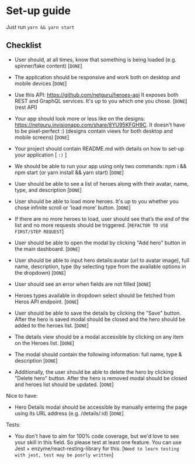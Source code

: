 # Set-up guide
Just run <code>yarn && yarn start</code>

## Checklist
- User should, at all times, know that something is being loaded (e.g. spinner/fake content) [`DONE`]
- The application should be responsive and work both on desktop and mobile devices [`DONE`]
- Use this API: https://github.com/netguru/heroes-api It exposes both REST and GraphQL services. It's up to you which one you chose. [`DONE`](rest API)
- Your app should look more or less like on the designs: https://netguru.invisionapp.com/share/8YU95KFGH9C.  It doesn't have to be pixel-perfect :) (designs contain views for both desktop and mobile screens) [`DONE`]
- Your project should contain README.md with details on how to set-up your application [ `:)` ]
- We should be able to run your app using only two commands: npm i && npm start (or yarn install && yarn start) [`DONE`]

- User should be able to see a list of heroes along with their avatar, name, type, and description [`DONE`]
- User should be able to load more heroes. It's up to you whether you chose infinite scroll or 'load more' button. [`DONE`]
- If there are no more heroes to load, user should see that’s the end of the list and no more requests should be triggered. [`REFACTOR TO USE FIRST/STEP REQUEST`]

- User should be able to open the modal by clicking "Add hero" button in the main dashboard. [`DONE`]
- User should be able to input hero details:avatar (url to avatar image), full name, description, type (by selecting type from the available options in the dropdown) [`DONE`]
- User should see an error when fields are not filled [`DONE`]
- Heroes types available in dropdown select should be fetched from Heros API endpoint. [`DONE`]
- User should be able to save the details by clicking the "Save" button. After the hero is saved modal should be closed and the hero should be added to the heroes list.  [`DONE`]

- The details view should be a modal accessible by clicking on any item on the Heroes list. [`DONE`]
- The modal should contain the following information: full name, type & description [`DONE`]
- Additionally, the user should be able to delete the hero by clicking "Delete hero" button. After the hero is removed modal should be closed and heroes list should be updated. [`DONE`]

Nice to have:
- Hero Details modal should be accessible by manually entering the page using its URL address (e.g. /details/:id) [`DONE`]

Tests:
- You don't have to aim for 100% code coverage, but we'd love to see your skill in this field. So please test at least one feature. You can use Jest + enzyme/react-resting-library for this. [`Need to learn testing with jest, test may be poorly written`]